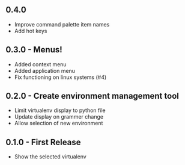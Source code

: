 ## 0.4.0
* Improve command palette item names
* Add hot keys

## 0.3.0 - Menus!
* Added context menu
* Added application menu
* Fix functioning on linux systems (#4)

## 0.2.0 - Create environment management tool
* Limit virtualenv display to python file
* Update display on grammer change
* Allow selection of new environment

## 0.1.0 - First Release
* Show the selected virtualenv
